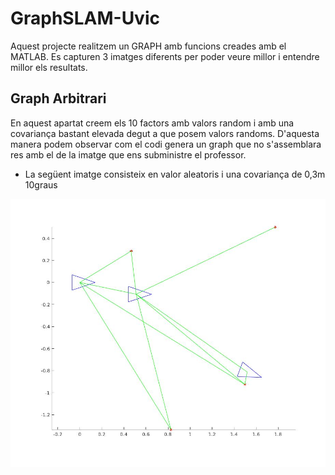 # GraphSLAM-Uvic

Aquest projecte realitzem un GRAPH amb funcions creades amb el MATLAB. Es capturen 3 imatges diferents per poder veure millor i entendre millor els resultats.

## Graph Arbitrari

En aquest apartat creem els 10 factors amb valors random i amb una covariança bastant elevada degut a que posem valors randoms. D'aquesta manera podem observar com el codi genera un graph que no s'assemblara res amb el de la imatge que ens subministre el professor.

- La següent imatge consisteix en valor aleatoris i una covariança de 0,3m 10graus

![Graph_v0](images/Graph_v0.jpg)


